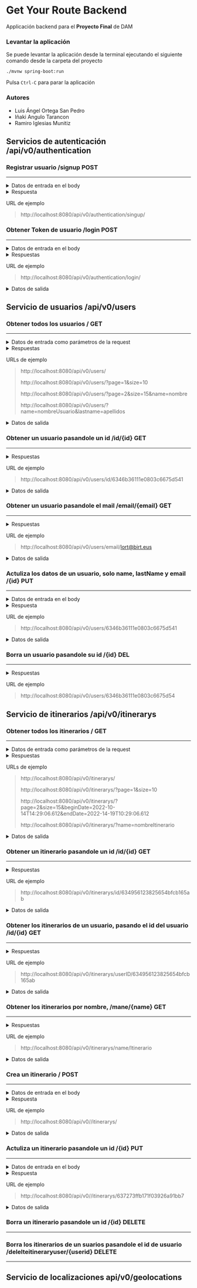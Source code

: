 # Get Your Route Backend

Applicación backend para el **Proyecto Final** de DAM

### Levantar la aplicación
Se puede levantar la aplicación desde la terminal ejecutando el siguiente comando 
desde la carpeta del proyecto

`./mvnw spring-boot:run`

Pulsa `Ctrl-C` para parar la aplicación

### Autores
- Luis Ángel Ortega San Pedro
- Iñaki Angulo Tarancon
- Ramiro Iglesias Munitiz

## Servicios de autenticación /api/v0/authentication

### Registrar usuario /signup POST</summary>  
---
  <details>
  <summary>Datos de entrada en el body</summary>
  
  >```json
  >{
  >    "name":"nombre usuario",
  >    "lastName":"apellidos usuario",
  >    "email":"mail@mail.com",
  >    "password":"XXXXXXXXX"
  >}
  >```
  
  </details>
  
<details>
<summary>Respuesta</summary>
  
>| ResponseStatus | Valor | 
>|:-------------- |:----- |
>| CREATED        | 201   |

</details>
  
  URL de ejemplo
  >http://localhost:8080/api/v0/authentication/singup/
  
### Obtener Token de usuario /login POST
---
  <details>
  <summary>Datos de entrada en el body</summary>
  
  >```json
  >{
  >    "email":"mail@mail.com",
  >    "password":"XXXXXXXXX"
  >}
  >```
  
  </details>
  
  <details>
  <summary>Respuestas</summary>
  
  >| ResponseStatus | Valor | 
  >|:-------------- |:----- |
  >| OK             | 200   |
  
  </details>
  
  URL de ejemplo
  >http://localhost:8080/api/v0/authentication/login/

  <details>
  <summary>Datos de salida</summary>
  
  >```json
  >{
  >    "token":   "eyJhbGciOiJIUzI1NiJ9.eyJzdWIiOiJsb3J0ZWdhQGJpcnQuZXVzIiwiaWF0IjoxNjY4MDk2MzkwLCJleHAiOjE2NjgxMzk1OTAsIm5hbWUiOiJsb3J0ZWdhIn0.Z35qlb3L0FS1WbNqHyt7UyoDB2qsIgx4_7ei_Ybzyw0"
  >}
  >```

  </details>
  
## Servicio de usuarios /api/v0/users
 ### Obtener todos los usuarios / GET
 ---
  <details>
  <summary>Datos de entrada como parámetros de la request</summary>
   
  > | Parámetro | Descripción                      | Obligatorio |
  > | :--------------- | :--------------- | :--------------- |
  > | page      | Página a visualizar            | No          |
  > | size      | Número de elementos de la página            | No          |
  > | name      | Busca por nombre del usuario, se puede especificar una expresión regular  | No    |
  > | lastname  | Busca por los apellidos del usuario, se puede especificar una expresión regular | No    |
  > | email     | Busca por el correo del usuario | No    |
 
 </details>

<details> 
  <summary>Respuestas</summary>
  
  >| ResponseStatus | Valor | 
  >|:-------------- |:----- |
  >| OK             | 200   |
  >| NOT_FOUND      | 404   |

</details>
  
  URLs de ejemplo
  >http://localhost:8080/api/v0/users/
  >
  >http://localhost:8080/api/v0/users/?page=1&size=10
  >
  >http://localhost:8080/api/v0/users/?page=2&size=15&name=nombre
  >
  >http://localhost:8080/api/v0/users/?name=nombreUsuario&lastname=apellidos

<details>  
  <summary>Datos de salida</summary>
  
  >```json
  >{
  >  "currentPage": 1,
  >  "totalItemsPage": 3,
  >  "totalPages": 1,
  >  "totalItems": 3,
  >  "content": [
  >      {
  >          "id": "6346ad5c11e0803c6675d530",
  >          "name": "lortega",
  >          "lastName": "lortega",
  >          "email": "lort@birt.eus"
  >      },
  >      {
  >          "id": "634dd15192a0cc18d740d7fb",
  >          "name": "Ramiro",
  >          "lastName": "",
  >          "email": "rimb@birt.eus"
  >      },
  >      {
  >          "id": "6350291da2891d6129df3bc1",
  >          "name": "Iñaki",
  >          "lastName": "",
  >          "email": "inlirt@birt.eus"
  >      }
  >  ]
  >}
  >```
  
  </details>
  
 ### Obtener un usuario pasandole un id /id/{id} GET
 ---
 
 <details>
  <summary>Respuestas</summary>
  
  >| ResponseStatus | Valor | 
  >|:-------------- |:----- |
  >| OK             | 200   |
  >| NOT_FOUND     | 404   |
  
 </details>
  
  URL de ejemplo
  >http://localhost:8080/api/v0/users/id/6346b36111e0803c6675d541

<details>
  <summary>Datos de salida</summary>

  >```json
  >{
  >  "id": "6346ad5c11e0803c6675d530",
  >  "name": "lort",
  >  "lastName": "lorte",
  >  "email": "lort@birt.eus"
  >}
  >```

</details>

 ### Obtener un usuario pasandole el mail /email/{email} GET
 ---
 <details>
  <summary>Respuestas</summary>
  
  >| ResponseStatus | Valor | 
  >|:-------------- |:----- |
  >| OK             | 200   |
  >| NOT_FOUND     | 404   |
  
 </details>
  
  URL de ejemplo
  >http://localhost:8080/api/v0/users/email/lort@birt.eus

<details>
  <summary>Datos de salida</summary>
  
  >```json
  >{
  >  "id": "6346ad5c11e0803c6675d530",
  >  "name": "lort",
  >  "lastName": "lorte",
  >  "email": "lort@birt.eus"
  >}
  >```

</details>
  
 ### Actuliza los datos de un usuario, solo name, lastName y email /{id} PUT
 ---
  
 <details>
  <summary>Datos de entrada en el body</summary>
  
  >```json
  >{
  >    "name":"nombre",
  >    "lastName":"apellidos",
  >    "email":"mail@mail.com"
  >}
  >```
  
 </details>
  
 <details>
  <summary>Respuesta</summary>
  
  >| ResponseStatus | Valor | 
  >|:-------------- |:----- |
  >| CREATED        | 201   |
  >| NOT_FOUND      | 404   |
  
  </details>
  
  URL de ejemplo
  >http://localhost:8080/api/v0/users/6346b36111e0803c6675d541

<details>
  <summary>Datos de salida</summary>
  
  >```json
  >{
  >  "id": "6346b36111e0803c6675d541",
  >  "name": "nombre",
  >  "lastName": "apellidos",
  >  "email": "mail@mail.com"
  >}
  >```

 </details> 
  
 ### Borra un usuario pasandole su id /{id} DEL
 ---
 
<details>
  <summary>Respuestas</summary>
  
  >| ResponseStatus | Valor | 
  >|:-------------- |:----- |
  >| NO_CONTENT     | 204   |
  >| NOT_FOUND      | 404   |
  
</details>
  
  URL de ejemplo
  >http://localhost:8080/api/v0/users/6346b36111e0803c6675d54
  
## Servicio de itinerarios /api/v0/itinerarys
### Obtener todos los itinerarios / GET
---

 <details>
  <summary>Datos de entrada como parámetros de la request</summary>
   
  > | Parámetro | Descripción                      | Obligatorio |
  > | :--------------- | :--------------- | :--------------- |
  > | page      | Página a visualizar            | No          |
  > | size      | Número de elementos de la página            | No          |
  > | userId    | Id del usuario  | No    |
  > | beginDate | Fecha de inicio en UTC, formato DateTimeFormat.ISO.DATE_TIME 2022-10-14T14:29:06.612 | No    |
  > | endDate   | Fecha fin en UTC, formato DateTimeFormat.ISO.DATE_TIME 2022-10-14T14:29:06.612 | No    |
  > | name     | Nombre del itinerariom, se admite expresión regular | No    |
 
 </details>

<details> 
  <summary>Respuestas</summary>
  
  >| ResponseStatus | Valor | 
  >|:-------------- |:----- |
  >| OK             | 200   |
  >| NOT_FOUND      | 404   |

</details>

URLs de ejemplo
  >http://localhost:8080/api/v0/itinerarys/
  >
  >http://localhost:8080/api/v0/itinerarys/?page=1&size=10
  >
  >http://localhost:8080/api/v0/itinerarys/?page=2&size=15&beginDate=2022-10-14T14:29:06.612&endDate=2022-14-19T10:29:06.612
  >
  >http://localhost:8080/api/v0/itinerarys/?name=nombreItinerario

<details>  
  <summary>Datos de salida</summary>
  
  >```json
  >{
  >  "currentPage": 1,
  >  "totalItemsPage": 2,
  >  "totalPages": 1,
  >  "totalItems": 2,
  >  "content": [
  >      {
  >          "id": "634956123825654bfcb165ab",
  >          "beginDate": "2022-10-14T14:29:06.612",
  >          "endDate": "2022-10-14T14:29:06.613",
  >          "name": "Itinerario",
  >          "description": "Lorem ipsum dolor sit amet, consectetur.",
  >          "idUser": "6346ad5c11e0803c6675d530",
  >          "user": {
  >              "id": "6346ad5c11e0803c6675d530",
  >              "name": "lort",
  >              "lastName": "lort",
  >              "email": "lort@birt.eus"
  >          }
  >      },
  >      {
  >          "id": "634956123825654bfcb165ac",
  >          "beginDate": "2022-10-14T14:29:06.705",
  >          "endDate": "2022-10-14T14:29:06.705",
  >          "name": "Itinerario2",
  >          "description": "descripcion2",
  >          "idUser": "6346ad5c11e0803c6675d530",
  >          "user": {
  >              "id": "6346ad5c11e0803c6675d530",
  >              "name": "lort",
  >              "lastName": "lort",
  >              "email": "lort@birt.eus"
  >          }
  >      }
  >  ]
  >}
  >```
  
  </details>

### Obtener un itinerario pasandole un id /id/{id} GET
---

 <details>
  <summary>Respuestas</summary>
  
  >| ResponseStatus | Valor | 
  >|:-------------- |:----- |
  >| OK             | 200   |
  >| NOT_FOUND      | 404   |
  
 </details>
  
  URL de ejemplo
  >http://localhost:8080/api/v0/itinerarys/id/634956123825654bfcb165ab

<details>
  <summary>Datos de salida</summary>
  
  >```json
  >{
  >   "id": "634956123825654bfcb165ab",
  >  "beginDate": "2022-10-14T14:29:06.612",
  >  "endDate": "2022-10-14T14:29:06.613",
  >  "name": "Itinerario",
  >  "description": "Lorem ipsum dolor sit amet, consectetur adipiscing elit.",
  >  "idUser": "6346ad5c11e0803c6675d530",
  >  "user": {
  >      "id": "6346ad5c11e0803c6675d530",
  >      "name": "lort",
  >      "lastName": "lort",
  >      "email": "lort@birt.eus"
  >  }
  >}
  >```
  
 </details>
 
### Obtener los itinerarios de un usuario, pasando el id del usuario /id/{id} GET
---

 <details>
  <summary>Respuestas</summary>
  
  >| ResponseStatus | Valor | 
  >|:-------------- |:----- |
  >| OK             | 200   |
  >| NOT_FOUND      | 404   |
  
 </details>
  
  URL de ejemplo
  >http://localhost:8080/api/v0/itinerarys/userID/634956123825654bfcb165ab

<details>
  <summary>Datos de salida</summary>
  
  >```json
  >[
  >  {
  >     "id": "634956123825654bfcb165ab",
  >     "beginDate": "2022-10-14T14:29:06.612",
  >     "endDate": "2022-10-14T14:29:06.613",
  >     "name": "Itinerario",
  >     "description": "Lorem ipsum dolor sit amet, consectetur adipiscing elit",
  >     "idUser": "6346ad5c11e0803c6675d530",
  >     "user": {
  >          "id": "6346ad5c11e0803c6675d530",
  >          "name": "lort",
  >          "lastName": "lort",
  >          "email": "lort@birt.eus"
  >      }
  >  }
  >]
  >```
  
 </details>
 
### Obtener los itinerarios por nombre,  /mane/{name} GET
---

<details>
  <summary>Respuestas</summary>
  
  >| ResponseStatus | Valor | 
  >|:-------------- |:----- |
  >| OK             | 200   |
  >| NOT_FOUND      | 404   |
  
 </details>
  
  URL de ejemplo
  >http://localhost:8080/api/v0/itinerarys/name/Itinerario

<details>
  <summary>Datos de salida</summary>
  
  >```json
  >[
  >  {
  >      "id": "634956123825654bfcb165ab",
  >      "beginDate": "2022-10-14T14:29:06.612",
  >      "endDate": "2022-10-14T14:29:06.613",
  >      "name": "Itinerario",
  >      "description": "Lorem ipsum dolor sit amet, consectetur adipiscing elit",
  >      "idUser": "6346ad5c11e0803c6675d530",
  >      "user": {
  >          "id": "6346ad5c11e0803c6675d530",
  >          "name": "lort",
  >          "lastName": "lort",
  >          "email": "lort@birt.eus"
  >      }
  >  }
  >]  
  >```
  
  </details>
  
### Crea un itinerario / POST
---

 <details>
  <summary>Datos de entrada en el body</summary>
  
  >```json
  >{
  >  "beginDate" : "2022-10-14T14:33:24.226",
  >  "endDate" : "2022-10-18T19:18:24.226",
  >  "name" : "Itinerario3",
  >  "description" : "Desc Itinerario 3",
  >  "user": {
  >              "id": "6346b36111e0803c6675d541"
  >          }
  >}
  >```
  
 </details>
  
 <details>
  <summary>Respuesta</summary>
  
  >| ResponseStatus | Valor | 
  >|:-------------- |:----- |
  >| CREATED        | 201   |
  
  </details>
  
  URL de ejemplo
  >http://localhost:8080/api/v0//itinerarys/

<details>
  <summary>Datos de salida</summary>
  
  >```json
  >{
  >  "id": "637273ffb171f03926a91bb7",
  >  "beginDate": "2022-10-14T14:33:24.226",
  >  "endDate": "2022-10-18T19:18:24.226",
  >  "name": "Itinerario3",
  >  "description": "Desc Itinerario 3",
  >  "idUser": "6346b36111e0803c6675d541",
  >  "user": {
  >      "id": "6346b36111e0803c6675d541",
  >      "name": null,
  >      "lastName": null,
  >      "email": null
  >  }
  >}
  >```

 </details> 

### Actuliza un itinerario pasandole un id /{id} PUT
---
 <details>
  <summary>Datos de entrada en el body</summary>
  
  >```json
  >{
  >  "beginDate" : "2022-10-14T14:33:24.226",
  >  "endDate" : "2022-10-18T19:18:24.226",
  >  "name" : "Mod Itinerario3",
  >  "description" : "Mod Desc Itinerario 3",
  >  "user": {
  >              "id": "6346b36111e0803c6675d541"
  >          }
  >}
  >```
  
 </details>
  
 <details>
  <summary>Respuesta</summary>
  
  >| ResponseStatus | Valor | 
  >|:-------------- |:----- |
  >| CREATED        | 201   |
  >| NOT_FOUND      | 404   |
  
  </details>
  
  URL de ejemplo
  >http://localhost:8080/api/v0//itinerarys/637273ffb171f03926a91bb7

<details>
  <summary>Datos de salida</summary>
  
  >```json
  >{
  >  "id": "637273ffb171f03926a91bb7",
  >  "beginDate": "2022-10-14T14:33:24.226",
  >  "endDate": "2022-10-18T19:18:24.226",
  >  "name": "Mod Itinerario3",
  >  "description": "Mod Desc Itinerario 3",
  >  "idUser": "6346b36111e0803c6675d541",
  >  "user": {
  >      "id": "6346b36111e0803c6675d541",
  >      "name": null,
  >      "lastName": null,
  >      "email": null
  >  }
  >}
  >```

 </details> 


### Borra un itinerario pasandole un id /{id} DELETE
---

### Borra los itinerarios de un suarios pasandole el id de usuario /delelteitineraryuser/{userid} DELETE
---

## Servicio de localizaciones api/v0/geolocations
